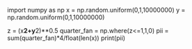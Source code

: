 import numpy as np
x = np.random.uniform(0,1,10000000)
y = np.random.uniform(0,1,10000000)

z = (x**2+y**2)**0.5
quarter_fan = np.where(z<=1,1,0)
pii = sum(quarter_fan)*4/float(len(x))
print(pii)
